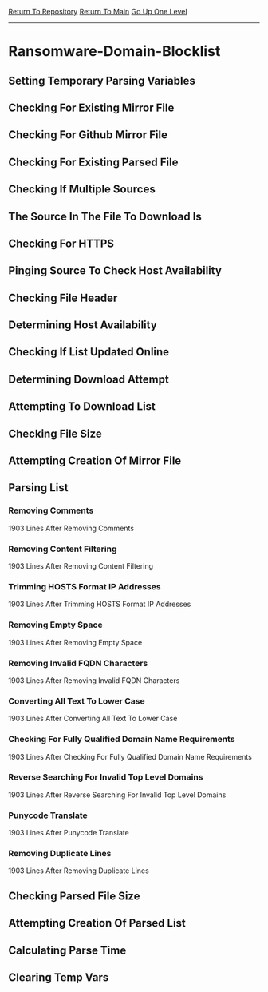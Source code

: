 [Return To Repository](https://github.com/deathbybandaid/piholeparser/)
[Return To Main](https://github.com/deathbybandaid/piholeparser/blob/master/RecentRunLogs/Mainlog.md)
[Go Up One Level](https://github.com/deathbybandaid/piholeparser/blob/master/RecentRunLogs/TopLevelScripts/30-Processing-External-Blacklists.md)
____________________________________
# Ransomware-Domain-Blocklist
## Setting Temporary Parsing Variables
## Checking For Existing Mirror File
## Checking For Github Mirror File
## Checking For Existing Parsed File
## Checking If Multiple Sources
## The Source In The File To Download Is
## Checking For HTTPS
## Pinging Source To Check Host Availability
## Checking File Header
## Determining Host Availability
## Checking If List Updated Online
## Determining Download Attempt
## Attempting To Download List
## Checking File Size
## Attempting Creation Of Mirror File
## Parsing List
### Removing Comments
1903 Lines After Removing Comments
### Removing Content Filtering
1903 Lines After Removing Content Filtering
### Trimming HOSTS Format IP Addresses
1903 Lines After Trimming HOSTS Format IP Addresses
### Removing Empty Space
1903 Lines After Removing Empty Space
### Removing Invalid FQDN Characters
1903 Lines After Removing Invalid FQDN Characters
### Converting All Text To Lower Case
1903 Lines After Converting All Text To Lower Case
### Checking For Fully Qualified Domain Name Requirements
1903 Lines After Checking For Fully Qualified Domain Name Requirements
### Reverse Searching For Invalid Top Level Domains
1903 Lines After Reverse Searching For Invalid Top Level Domains
### Punycode Translate
1903 Lines After Punycode Translate
### Removing Duplicate Lines
1903 Lines After Removing Duplicate Lines
## Checking Parsed File Size
## Attempting Creation Of Parsed List
## Calculating Parse Time
## Clearing Temp Vars
